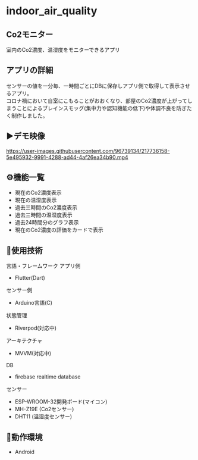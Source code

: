 # indoor_air_quality
## Co2モニター
室内のCo2濃度、温湿度をモニターできるアプリ

## アプリの詳細
センサーの値を一分毎、一時間ごとにDBに保存しアプリ側で取得して表示させるアプリ。  
コロナ禍において自室にこもることがおおくなり、部屋のCo2濃度が上がってしまうことによるブレインスモッグ(集中力や認知機能の低下)や体調不良を防ぎたく制作しました。

## ▶️デモ映像
https://user-images.githubusercontent.com/96739134/217736158-5e495932-9991-4288-ad44-4af26ea34b90.mp4

## ⚙️機能一覧
- 現在のCo2濃度表示
- 現在の温湿度表示
- 過去三時間のCo2濃度表示
- 過去三時間の温湿度表示
- 過去24時間分のグラフ表示
- 現在のCo2濃度の評価をカードで表示

## 🔧使用技術

言語・フレームワーク
アプリ側
- Flutter(Dart)

センサー側
- Arduino言語(C)

状態管理
- Riverpod(対応中)

アーキテクチャ
- MVVM(対応中)

DB
- firebase realtime database

センサー
- ESP-WROOM-32開発ボード(マイコン)
- MH-Z19E (Co2センサー)
- DHT11 (温湿度センサー)

## 📱動作環境
- Android


